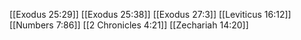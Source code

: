 [[Exodus 25:29]]
[[Exodus 25:38]]
[[Exodus 27:3]]
[[Leviticus 16:12]]
[[Numbers 7:86]]
[[2 Chronicles 4:21]]
[[Zechariah 14:20]]
